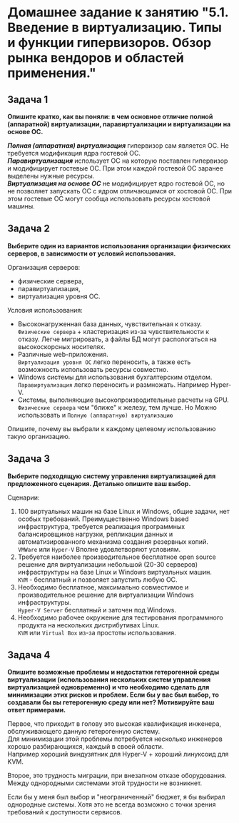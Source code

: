 
# Домашнее задание к занятию "5.1. Введение в виртуализацию. Типы и функции гипервизоров. Обзор рынка вендоров и областей применения."


## Задача 1

**Опишите кратко, как вы поняли: в чем основное отличие полной (аппаратной) виртуализации, паравиртуализации и виртуализации на основе ОС.**  
  
***Полная (аппаратная) виртуализация*** гипервизор сам является ОС. Не требуется модификация ядра гостевой ОС.  
***Паравиртуализация*** использует ОС на которую поставлен гипервизор и модифицирует гостевые ОС. При этом каждой гостевой ОС заранее выделены нужные ресурсы.  
***Виртуализация на основе ОС*** не модифицирует ядро гостевой ОС, но не позволяет запускать ОС с ядром отличающимся от хостовой ОС. При этом гостевые ОС могут сообща использовать ресурсы хостовой машины.  


## Задача 2

**Выберите один из вариантов использования организации физических серверов, в зависимости от условий использования.**

Организация серверов:
- физические сервера,
- паравиртуализация,
- виртуализация уровня ОС.

Условия использования:
- Высоконагруженная база данных, чувствительная к отказу.  
`Физические сервера` + кластеризация из-за чувствительности к отказу. Легче мигрировать, а файлы БД могут распологаться на высокоскорсных носителях.
- Различные web-приложения.  
`Виртуализация уровня ОС` легко переносить, а также есть возможность использовать ресурсы совместно.
- Windows системы для использования бухгалтерским отделом.  
`Паравиртуализация` легко переносить и размножать. Например Hyper-V.
- Системы, выполняющие высокопроизводительные расчеты на GPU.  
`Физические сервера` чем "ближе" к железу, тем лучше. Но Можно использовать и `Полную (аппаратную) виртуализацию`

Опишите, почему вы выбрали к каждому целевому использованию такую организацию.

## Задача 3

**Выберите подходящую систему управления виртуализацией для предложенного сценария. Детально опишите ваш выбор.**

Сценарии:

1. 100 виртуальных машин на базе Linux и Windows, общие задачи, нет особых требований. Преимущественно Windows based инфраструктура, требуется реализация программных балансировщиков нагрузки, репликации данных и автоматизированного механизма создания резервных копий.  
`VMWare` или `Hyper-V` Вполне удовлетворяют условиям.
2. Требуется наиболее производительное бесплатное open source решение для виртуализации небольшой (20-30 серверов) инфраструктуры на базе Linux и Windows виртуальных машин.  
`KVM` - бесплатный и позволяет запустить любую ОС.
3. Необходимо бесплатное, максимально совместимое и производительное решение для виртуализации Windows инфраструктуры.  
`Hyper-V Server` бесплатный и заточен под Windows.
4. Необходимо рабочее окружение для тестирования программного продукта на нескольких дистрибутивах Linux.  
`KVM` или `Virtual Box` из-за простоты использования.

## Задача 4

**Опишите возможные проблемы и недостатки гетерогенной среды виртуализации (использования нескольких систем управления виртуализацией одновременно) и что необходимо сделать для минимизации этих рисков и проблем. Если бы у вас был выбор, то создавали бы вы гетерогенную среду или нет? Мотивируйте ваш ответ примерами.**  
  
Первое, что приходит в голову это высокая квалификация инженера, обслуживающего данную гетерогенную систему.  
Для минимизации этой проблемы потребуется несколько инженеров хорошо разбирающихся, каждый в своей области.  
Например хороший виндузятник для Hyper-V + хороший линуксоид для KVM.  
  
Второе, это трудность миграции, при внезапном отказе оборудования. Между однородными системами этой трудности не возникнет.  
  
Если бы у меня был выбор и "неограниченный" бюджет, я бы выбирал однородные системы. Хотя это не всегда возможно с точки зрения требований к доступности сервисов. 

